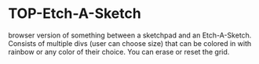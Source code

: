 # TOP-Etch-A-Sketch

browser version of something between a sketchpad and an Etch-A-Sketch. Consists of multiple divs (user can choose size) that can be colored in with rainbow or any color of their choice. You can erase or reset the grid.
